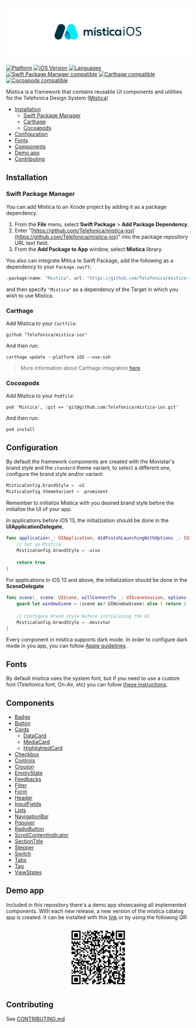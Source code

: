 <img alt="Mística for iOS" src="./mistica-ios.svg">
<br>

[![Platform](https://img.shields.io/badge/platform-iOS-%23989898.svg)](https://github.com/Telefonica/mistica-ios)
[![iOS Version](https://img.shields.io/badge/Support-%3E%3D%20iOS%2012.0-brightgreen.svg)](https://github.com/Telefonica/mistica-ios)
[![Languages](https://img.shields.io/badge/languages-Swift-orange.svg)](https://github.com/Telefonica/mistica-ios)
[![Swift Package Manager compatible](https://img.shields.io/badge/Swift%20Package%20Manager-compatible-brightgreen.svg)](https://github.com/apple/swift-package-manager)
[![Carthage compatible](https://img.shields.io/badge/Carthage-compatible-59C939.svg?style=flat)](https://github.com/Carthage/Carthage)
[![Cocoapods compatible](https://img.shields.io/badge/CocoaPods-compatible-59C939.svg?style=flat)](https://cocoapods.org/)

Mistica is a framework that contains reusable UI components and utilities for the Telefonica Design System ([Mistica](https://github.com/Telefonica/mistica))

- [Installation](#installation)
  - [Swift Package Manager](#swift-package-manager)
  - [Carthage](#carthage)
  - [Cocoapods](#cocoapods)
- [Configuration](#configuration)
- [Fonts](#fonts)
- [Components](#components)
- [Demo app](#demo-app)
- [Contributing](#contributing)

## Installation

### Swift Package Manager

You can add Mistica to an Xcode project by adding it as a package dependency.

1. From the **File** menu, select **Swift Package** > **Add Package Dependency**.
2. Enter "[https://github.com/Telefonica/mistica-ios](https://github.com/Telefonica/mistica-ios)" into the package repository URL text field.
3. From the **Add Package to App** window, select **Mistica** library.

You also can integrate Mitica to Swift Package, add the following as a dependency to your `Package.swift`:

```swift
.package(name: "Mistica", url: "https://github.com/Telefonica/mistica-ios.git", .from("2.0.0"))
```

and then specify `"Mistica"` as a dependency of the Target in which you wish to use Mistica.

### Carthage

Add Mistica to your `Cartfile`:

```
github "Telefonica/mistica-ios"
```

And then run:

```
carthage update --platform iOS --use-ssh
```

> More information about Carthage integration [here](https://github.com/Carthage/Carthage#if-youre-building-for-ios-tvos-or-watchos)

### Cocoapods

Add Mistica to your `Podfile`:

```
pod 'Mistica', :git => 'git@github.com:Telefonica/mistica-ios.git'
```

And then run:

```
pod install
```

## Configuration

By default the framework components are created with the Movistar's brand style and the `standard` theme variant, to select a different one, configure the brand style and/or variant:

```swift
MisticaConfig.brandStyle = .o2
MisticaConfig.themeVariant = .prominent
```

Remember to initialize Mistica with you desired brand style before the initialize the UI of your app.

In applications before iOS 13, the initialziation should be done in the **UIApplicationDelegate**,

```swift
func application(_: UIApplication, didFinishLaunchingWithOptions _: [UIApplication.LaunchOptionsKey: Any]?) -> Bool {
    // Set up Mistica
    MisticaConfig.brandStyle = .vivo

    return true
}
```

For applications in iOS 13 and above, the initialization should be done in the **SceneDelegate**

```swift
func scene(_ scene: UIScene, willConnectTo _: UISceneSession, options _: UIScene.ConnectionOptions) {
    guard let windowScene = (scene as? UIWindowScene) else { return }

    // Configure brand style before initializing the UI
    MisticaConfig.brandStyle = .movistar
}
```

Every component in mistica supports dark mode. In order to configure dark mode in you app, you can follow [Apple guidelines](https://developer.apple.com/documentation/xcode/supporting_dark_mode_in_your_interface/choosing_a_specific_interface_style_for_your_ios_app).

## Fonts

By default mistica uses the system font, but if you need to use a custom font (Telefonica font, On-Air, etc) you can follow [these instructions](./Mistica/Source/Fonts/).

## Components

* [Badge](./Mistica/Source/Components/Badge/)
* [Button](./Mistica/Source/Components/Button/)
* [Cards](./Mistica/Source/Components/Cards/)
	* [DataCard](./Mistica/Source/Components/Cards/#datacard)
	* [MediaCard](./Mistica/Source/Components/Cards/#mediacard)
	* [HighlightedCard](./Mistica/Source/Components/Cards/#highlightedcard)
* [Checkbox](./Mistica/Source/Components/Checkbox/)
* [Controls](./Mistica/Source/Components/Controls/)
* [Crouton](./Mistica/Source/Components/Crouton/)
* [EmptyState](./Mistica/Source/Components/EmptyState/)
* [Feedbacks](./Mistica/Source/Components/Feedback/)
* [Filter](./Mistica/Source/Components/Filter/)
* [Form](./Mistica/Source/Components/Form/)
* [Header](./Mistica/Source/Components/Header/)
* [InputFields](./Mistica/Source/Components/InputField/)
* [Lists](./Mistica/Source/Components/Lists/)
* [NavigationBar](./Mistica/Source/Components/NavigationBar/)
* [Popover](./Mistica/Source/Components/Popover/)
* [RadioButton](./Mistica/Source/Components/RadioButton/)
* [ScrollContentIndicator](./Mistica/Source/Components/ScrollContentIndicator/)
* [SectionTitle](./Mistica/Source/Components/SectionTitle/)
* [Stepper](./Mistica/Source/Components/Stepper/)
* [Switch](./Mistica/Source/Components/Switch/)
* [Tabs](./Mistica/Source/Components/Tabs)
* [Tag](./Mistica/Source/Components/Tag/)
* [ViewStates](./Mistica/Source/Components/ViewStates/)

## Demo app
Included in this repository there's a demo app showcasing all implemented components. With each new release, a new version of the mistica catalog app is created. It can be installed with this [link](https://install.appcenter.ms/orgs/tuenti-organization/apps/mistica-ios/distribution_groups/public) or by using the following QR:

<p align="center">
<img height="175" align="center" alt="Mística Catalog for iOS" src="./doc/images/mistica-catalog-download-qr.png">
</p>

## Contributing

See [CONTRIBUTING.md](./CONTRIBUTING.md)
